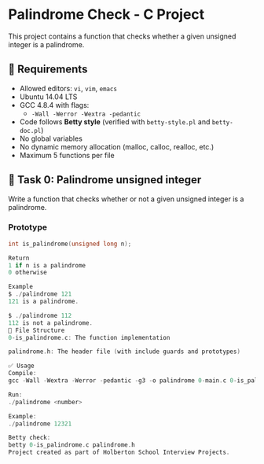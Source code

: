 # Palindrome Check - C Project

This project contains a function that checks whether a given unsigned integer is a palindrome.

## 📌 Requirements

- Allowed editors: `vi`, `vim`, `emacs`
- Ubuntu 14.04 LTS
- GCC 4.8.4 with flags:
  - `-Wall -Werror -Wextra -pedantic`
- Code follows **Betty style** (verified with `betty-style.pl` and `betty-doc.pl`)
- No global variables
- No dynamic memory allocation (malloc, calloc, realloc, etc.)
- Maximum 5 functions per file

## 🚀 Task 0: Palindrome unsigned integer

Write a function that checks whether or not a given unsigned integer is a palindrome.

### Prototype
```c
int is_palindrome(unsigned long n);

Return
1 if n is a palindrome
0 otherwise

Example
$ ./palindrome 121
121 is a palindrome.

$ ./palindrome 112
112 is not a palindrome.
📂 File Structure
0-is_palindrome.c: The function implementation

palindrome.h: The header file (with include guards and prototypes)

✅ Usage
Compile:
gcc -Wall -Wextra -Werror -pedantic -g3 -o palindrome 0-main.c 0-is_palindrome.c

Run:
./palindrome <number>

Example:
./palindrome 12321

Betty check:
betty 0-is_palindrome.c palindrome.h
Project created as part of Holberton School Interview Projects.

